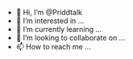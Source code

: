 - 👋 Hi, I’m @Priddtalk
- 👀 I’m interested in ...
- 🌱 I’m currently learning ...
- 💞️ I’m looking to collaborate on ...
- 📫 How to reach me ...

<!---
Priddtalk/Priddtalk is a ✨ special ✨ repository because its `README.md` (this file) appears on your GitHub profile.
You can click the Preview link to take a look at your changes.
--->


